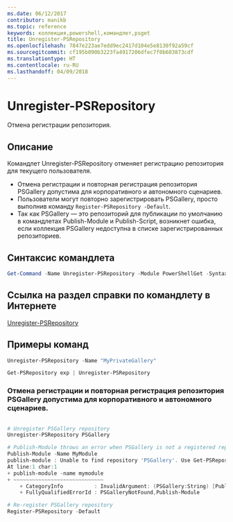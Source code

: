 ```yaml
---
ms.date: 06/12/2017
contributor: manikb
ms.topic: reference
keywords: коллекция,powershell,командлет,psget
title: Unregister-PSRepository
ms.openlocfilehash: 7847e223ae7edd9ec2417d104e5e8130f92a59cf
ms.sourcegitcommit: cf195b090b3223fa4917206dfec7f0b603873cdf
ms.translationtype: HT
ms.contentlocale: ru-RU
ms.lasthandoff: 04/09/2018
---
```

# <a name="unregister-psrepository"></a>Unregister-PSRepository

Отмена регистрации репозитория.

## <a name="description"></a>Описание

Командлет Unregister-PSRepository отменяет регистрацию репозитория для текущего пользователя.
- Отмена регистрации и повторная регистрация репозитория PSGallery допустима для корпоративного и автономного сценариев.
- Пользователи могут повторно зарегистрировать PSGallery, просто выполнив команду `Register-PSRepository -Default`.
- Так как PSGallery — это репозиторий для публикации по умолчанию в командлетах Publish-Module и Publish-Script, возникнет ошибка, если коллекция PSGallery недоступна в списке зарегистрированных репозиториев.

## <a name="cmdlet-syntax"></a>Синтаксис командлета

```powershell
Get-Command -Name Unregister-PSRepository -Module PowerShellGet -Syntax
```
## <a name="cmdlet-online-help-reference"></a>Ссылка на раздел справки по командлету в Интернете

[Unregister-PSRepository](http://go.microsoft.com/fwlink/?LinkID=517130)

## <a name="example-commands"></a>Примеры команд

```powershell
Unregister-PSRepository -Name "MyPrivateGallery"

Get-PSRepository exp | Unregister-PSRepository
```

### <a name="unregistration-and-re-registration-of-the-psgallery-repository-is-allowed-for-an-enterprise-and-disconnected-scenarios"></a>Отмена регистрации и повторная регистрация репозитория PSGallery допустима для корпоративного и автономного сценариев.
```powershell

# Unregister PSGallery repository
Unregister-PSRepository PSGallery

# Publish-Module throws an error when PSGallery is not a registered repository
Publish-Module -Name MyModule
publish-module : Unable to find repository 'PSGallery'. Use Get-PSRepository to see all available repositories. Try again after specifying a valid repository name. You can use 'Register-PSRepository -Default' to register the PSGallery repository.
At line:1 char:1
+ publish-module -name mymodule
+ ~~~~~~~~~~~~~~~~~~~~~~~~~~~~~
    + CategoryInfo          : InvalidArgument: (PSGallery:String) [Publish-Module], ArgumentException
    + FullyQualifiedErrorId : PSGalleryNotFound,Publish-Module

# Re-register PSGallery repository
Register-PSRepository -Default
```
